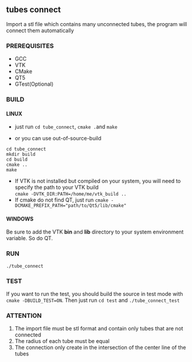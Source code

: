 ## tubes connect
Import a stl file which contains many unconnected tubes, the program will connect them automatically

### PREREQUISITES
* GCC
* VTK
* CMake
* QT5
* GTest(Optional)

### BUILD
#### LINUX
- just run `cd tube_connect`, `cmake .`and `make` 
  
- or you can use out-of-source-build
```
cd tube_connect
mkdir build
cd build
cmake ..
make
```
- If VTK is not installed but compiled on your system, you will need to specify the path to your VTK build  
`cmake -DVTK_DIR:PATH=/home/me/vtk_build ..`
- If cmake do not find QT, just run
`cmake -DCMAKE_PREFIX_PATH="path/to/Qt5/lib/cmake"`
#### WINDOWS
Be sure to add the VTK **bin** and **lib** directory to your system environment variable. So do QT.

### RUN
`./tube_connect`

### TEST
If you want to run the test, you should build the source in test mode with `cmake -DBUILD_TEST=ON`. Then just run `cd test` and `./tube_connect_test`

### ATTENTION
1. The import file must be stl format and contain only tubes that are not connected
2. The radius of each tube must be equal 
3. The connection only create in the intersection of the center line of the tubes 